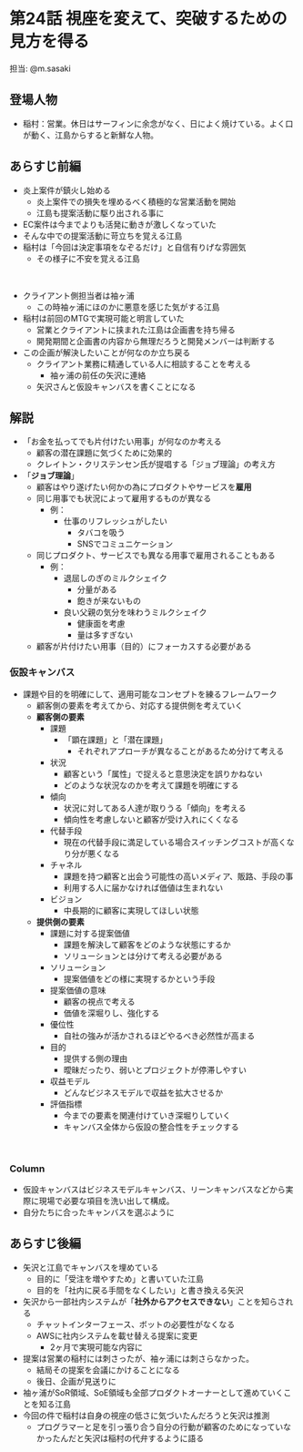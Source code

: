 # 第24話 視座を変えて、突破するための見方を得る

担当: @m.sasaki

## 登場人物
- 稲村：営業。休日はサーフィンに余念がなく、日によく焼けている。よく口が動く、江島からすると新鮮な人物。

## あらすじ前編
- 炎上案件が鎮火し始める
  - 炎上案件での損失を埋めるべく積極的な営業活動を開始
  - 江島も提案活動に駆り出される事に
- EC案件は今までよりも活発に動きが激しくなっていた
- そんな中での提案活動に苛立ちを覚える江島
- 稲村は「今回は決定事項をなぞるだけ」と自信有りげな雰囲気
  - その様子に不安を覚える江島

<br>

- クライアント側担当者は袖ヶ浦
  - この時袖ヶ浦にほのかに悪意を感じた気がする江島
- 稲村は前回のMTGで実現可能と明言していた
  - 営業とクライアントに挟まれた江島は企画書を持ち帰る
  - 開発期間と企画書の内容から無理だろうと開発メンバーは判断する
- この企画が解決したいことが何なのか立ち戻る
  - クライアント業務に精通している人に相談することを考える
    - 袖ヶ浦の前任の矢沢に連絡
  - 矢沢さんと仮設キャンバスを書くことになる

## 解説

- 「お金を払ってでも片付けたい用事」が何なのか考える
  - 顧客の潜在課題に気づくために効果的
  - クレイトン・クリステンセン氏が提唱する「ジョブ理論」の考え方
- 「**ジョブ理論**」
  - 顧客はやり遂げたい何かの為にプロダクトやサービスを**雇用**
  - 同じ用事でも状況によって雇用するものが異なる
    - 例：
      - 仕事のリフレッシュがしたい
        - タバコを吸う
        - SNSでコミュニケーション
  - 同じプロダクト、サービスでも異なる用事で雇用されることもある
    - 例：
      - 退屈しのぎのミルクシェイク
        - 分量がある
        - 飽きが来ないもの
      - 良い父親の気分を味わうミルクシェイク
        - 健康面を考慮
        - 量は多すぎない
  - 顧客が片付けたい用事（目的）にフォーカスする必要がある

### 仮設キャンバス
- 課題や目的を明確にして、適用可能なコンセプトを練るフレームワーク
  - 顧客側の要素を考えてから、対応する提供側を考えていく
  - **顧客側の要素**
    - 課題
      - 「顕在課題」と「潜在課題」
        - それぞれアプローチが異なることがあるため分けて考える
    - 状況
      - 顧客という「属性」で捉えると意思決定を誤りかねない
      - どのような状況なのかを考えて課題を明確にする
    - 傾向
      - 状況に対してある人達が取りうる「傾向」を考える
      - 傾向性を考慮しないと顧客が受け入れにくくなる
    - 代替手段
      - 現在の代替手段に満足している場合スイッチングコストが高くなり分が悪くなる
    - チャネル
      - 課題を持つ顧客と出会う可能性の高いメディア、販路、手段の事
      - 利用する人に届かなければ価値は生まれない
    - ビジョン
      - 中長期的に顧客に実現してほしい状態
  - **提供側の要素**
    - 課題に対する提案価値
      - 課題を解決して顧客をどのような状態にするか
      - ソリューションとは分けて考える必要がある
    - ソリューション
      - 提案価値をどの様に実現するかという手段
    - 提案価値の意味
      - 顧客の視点で考える
      - 価値を深堀りし、強化する
    - 優位性
      - 自社の強みが活かされるほどやるべき必然性が高まる
    - 目的
      - 提供する側の理由
      - 曖昧だったり、弱いとプロジェクトが停滞しやすい
    - 収益モデル
      - どんなビジネスモデルで収益を拡大させるか
    - 評価指標
      - 今までの要素を関連付けていき深堀りしていく
      - キャンバス全体から仮設の整合性をチェックする

<br>

### Column

- 仮設キャンバスはビジネスモデルキャンバス、リーンキャンバスなどから実際に現場で必要な項目を洗い出して構成。
- 自分たちに合ったキャンバスを選ぶように

## あらすじ後編
- 矢沢と江島でキャンバスを埋めている
  - 目的に「受注を増やすため」と書いていた江島
  - 目的を「社内に戻る手間をなくしたい」と書き換える矢沢
- 矢沢から一部社内システムが「**社外からアクセスできない**」ことを知らされる
  - チャットインターフェース、ボットの必要性がなくなる
  - AWSに社内システムを載せ替える提案に変更
    - 2ヶ月で実現可能な内容に
- 提案は営業の稲村には刺さったが、袖ヶ浦には刺さらなかった。
  - 結局その提案を会議にかけることになる
  - 後日、企画が見送りに
- 袖ヶ浦がSoR領域、SoE領域も全部プロダクトオーナーとして進めていくことを知る江島
- 今回の件で稲村は自身の視座の低さに気づいたんだろうと矢沢は推測
  - プログラマーと足を引っ張り合う自分の行動が顧客のためになっていなかったんだと矢沢は稲村の代弁するように語る